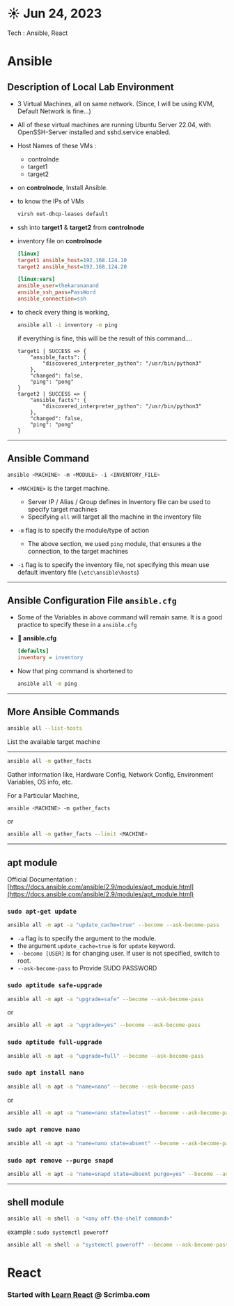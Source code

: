 # ☀️ Jun 24, 2023
Tech : Ansible, React

# Ansible

## Description of Local Lab Environment

- 3 Virtual Machines, all on same network. (Since, I will be using KVM, Default Network is fine...)

- All of these virtual machines are running Ubuntu Server 22.04, with OpenSSH-Server installed and sshd.service enabled.

- Host Names of these VMs :
    - controlnde
    - target1
    - target2

- on **controlnode**, Install Ansible.

- to know the IPs of VMs

    ``` bash
    virsh net-dhcp-leases default
    ```

- ssh into **target1** & **target2** from **controlnode**

- inventory file on **controlnode**
    
    ``` ini
    [linux]
    target1 ansible_host=192.168.124.10
    target2 ansible_host=192.168.124.20

    [linux:vars]
    ansible_user=thekarananand
    ansible_ssh_pass=PassWord
    ansible_connection=ssh
    ```

- to check every thing is working,
    
    ``` bash
    ansible all -i inventory -m ping
    ``` 

    if everything is fine, this will be the result of this command....

    ```
    target1 | SUCCESS => {
        "ansible_facts": {
            "discovered_interpreter_python": "/usr/bin/python3"
        },
        "changed": false,
        "ping": "pong"
    }
    target2 | SUCCESS => {
        "ansible_facts": {
            "discovered_interpreter_python": "/usr/bin/python3"
        },
        "changed": false,
        "ping": "pong"
    }
    ```

<hr>

## Ansible Command

``` bash
ansible <MACHINE> -m <MODULE> -i <INVENTORY_FILE>
```

- `<MACHINE>` is the target machine.
    
    - Server IP / Alias / Group defines in Inventory file can be used to specify target machines
    - Specifying `all` will target all the machine in the inventory file

- `-m` flag is to specify the module/type of action

    - The above section, we used `ping` module, that ensures a the connection, to the target machines 

- `-i` flag is to specify the inventory file, not specifying this mean use default inventory file (`\etc\ansible\hosts`)

<hr>

## Ansible Configuration File `ansible.cfg`

- Some of the Variables in above command will remain same. It is a good practice to specify these in a `ansible.cfg`

- **📄 ansible.cfg**
    ``` ini
    [defaults]
    inventory = inventory
    ```

- Now that ping command is shortened to
    ``` bash
    ansible all -m ping
    ``` 
 
<hr>

## More Ansible Commands

``` bash
ansible all --list-hosts
```
List the available target machine

<hr>

``` bash
ansible all -m gather_facts
```
Gather information like, Hardware Config, Network Config, Environment Variables, OS info, etc.


For a Particular Machine,
``` bash
ansible <MACHINE> -m gather_facts
```
or
``` bash
ansible all -m gather_facts --limit <MACHINE>
```
<hr>

## apt module

Official Documentation : [https://docs.ansible.com/ansible/2.9/modules/apt_module.html](https://docs.ansible.com/ansible/2.9/modules/apt_module.html)

### `sudo apt-get update`
``` bash
ansible all -m apt -a "update_cache=true" --become --ask-become-pass
```

- `-a` flag is to specify the argument to the module.
- the argument `update_cache=true` is for `update` keyword.
- `--become [USER]` is for changing user. If user is not specified, switch to root.
- `--ask-become-pass` to Provide SUDO PASSWORD

### `sudo aptitude safe-upgrade`

``` bash
ansible all -m apt -a "upgrade=safe" --become --ask-become-pass
```

or

``` bash
ansible all -m apt -a "upgrade=yes" --become --ask-become-pass
```

### `sudo aptitude full-upgrade`

``` bash
ansible all -m apt -a "upgrade=full" --become --ask-become-pass
```

### `sudo apt install nano`

``` bash
ansible all -m apt -a "name=nano" --become --ask-become-pass
```

or

``` bash
ansible all -m apt -a "name=nano state=latest" --become --ask-become-pass
```

### `sudo apt remove nano`

``` bash
ansible all -m apt -a "name=nano state=absent" --become --ask-become-pass
```

### `sudo apt remove --purge snapd`


``` bash
ansible all -m apt -a "name=snapd state=absent purge=yes" --become --ask-become-pass
```

<hr>

## shell module

``` bash
ansible all -m shell -a "<any off-the-shelf command>"
```

example : `sudo systemctl poweroff`

``` bash
ansible all -m shell -a "systemctl poweroff" --become --ask-become-pass
```

# React 

### Started with [Learn React](https://scrimba.com/learn/learnreact) @ Scrimba.com